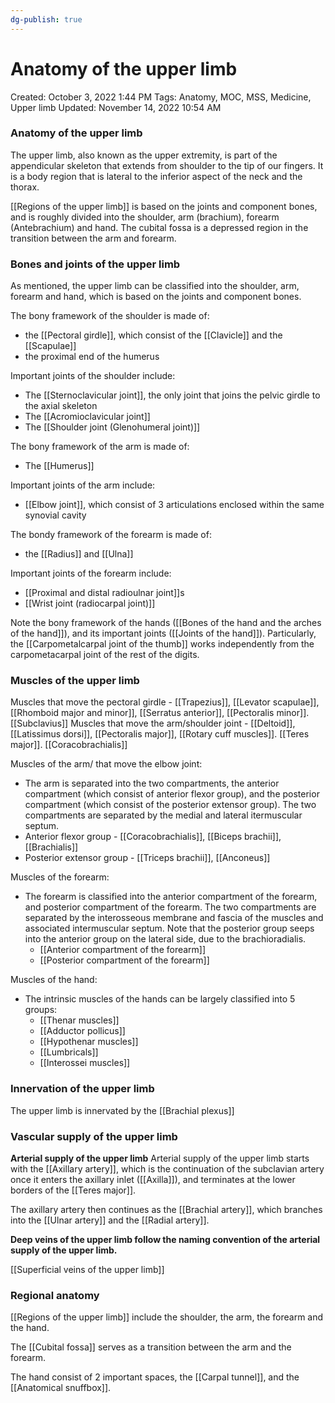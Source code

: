 ```yaml
---
dg-publish: true
---
```


# Anatomy of the upper limb
Created: October 3, 2022 1:44 PM
Tags: Anatomy, MOC, MSS, Medicine, Upper limb
Updated: November 14, 2022 10:54 AM

### Anatomy of the upper limb
The upper limb, also known as the upper extremity, is part of the appendicular skeleton that extends from shoulder to the tip of our fingers. It is a body region that is lateral to the inferior aspect of the neck and the thorax.

[[Regions of the upper limb]]  is based on the joints and component bones, and is roughly divided into the shoulder, arm (brachium), forearm (Antebrachium) and hand. The cubital fossa is a depressed region in the transition between the arm and forearm.
### Bones and joints of the upper limb
As mentioned, the upper limb can be classified into the shoulder, arm, forearm and hand, which is based on the joints and component bones.

The bony framework of the shoulder is made of:
- the [[Pectoral girdle]], which consist of the [[Clavicle]] and the [[Scapulae]]
- the proximal end of the humerus

Important joints of the shoulder include:
- The [[Sternoclavicular joint]], the only joint that joins the pelvic girdle to the axial skeleton
- The [[Acromioclavicular joint]]
- The [[Shoulder joint (Glenohumeral joint)]]

The bony framework of the arm is made of:
- The [[Humerus]]

Important joints of the arm include:
- [[Elbow joint]], which consist of 3 articulations enclosed within the same synovial cavity

The bondy framework of the forearm is made of:
- the [[Radius]] and [[Ulna]]

Important joints of the forearm include:
- [[Proximal and distal radioulnar joint]]s
- [[Wrist joint (radiocarpal joint)]]

Note the bony framework of the hands ([[Bones of the hand and the arches of the hand]]), and its important joints ([[Joints of the hand]]). Particularly, the [[Carpometalcarpal joint of the thumb]] works independently from the carpometacarpal joint of the rest of the digits.

### Muscles of the upper limb
Muscles that move the pectoral girdle - [[Trapezius]], [[Levator scapulae]], [[Rhomboid major and minor]], [[Serratus anterior]], [[Pectoralis minor]]. [[Subclavius]]
Muscles that move the arm/shoulder joint - [[Deltoid]], [[Latissimus dorsi]], [[Pectoralis major]], [[Rotary cuff muscles]]. [[Teres major]]. [[Coracobrachialis]]

Muscles of the arm/ that move the elbow joint:
- The arm is separated into the two compartments, the anterior compartment (which consist of anterior flexor group), and the posterior compartment (which consist of the posterior extensor group). The two compartments are separated by the medial and lateral itermuscular septum.
- Anterior flexor group - [[Coracobrachialis]], [[Biceps brachii]], [[Brachialis]]
- Posterior extensor group - [[Triceps brachii]], [[Anconeus]]

Muscles of the forearm:
- The forearm is classified into the anterior compartment of the forearm, and posterior compartment of the forearm. The two compartments are separated by the interosseous membrane and fascia of the muscles and associated intermuscular septum. Note that the posterior group seeps into the anterior group on the lateral side, due to the brachioradialis.
    - [[Anterior compartment of the forearm]]
    - [[Posterior compartment of the forearm]]

Muscles of the hand:

- The intrinsic muscles of the hands can be largely classified into 5 groups:
    - [[Thenar muscles]]
    - [[Adductor pollicus]]
    - [[Hypothenar muscles]]
    - [[Lumbricals]]
    - [[Interossei muscles]]

### Innervation of the upper limb

The upper limb is innervated by the [[Brachial plexus]]

### Vascular supply of the upper limb
**Arterial supply of the upper limb**
Arterial supply of the upper limb starts with the [[Axillary artery]], which is the continuation of the subclavian artery once it enters the axillary inlet ([[Axilla]]), and terminates at the lower borders of the [[Teres major]].

The axillary artery then continues as the [[Brachial artery]], which branches into the [[Ulnar artery]] and the [[Radial artery]].

**Deep veins of the upper limb follow the naming convention of the arterial supply of the upper limb.**

[[Superficial veins of the upper limb]] 

### Regional anatomy

[[Regions of the upper limb]] include the shoulder, the arm, the forearm and the hand.

The [[Cubital fossa]] serves as a transition between the arm and the forearm.

The hand consist of 2 important spaces, the [[Carpal tunnel]], and the [[Anatomical snuffbox]].